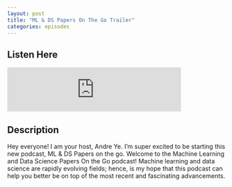 ```yaml
---
layout: post
title: "ML & DS Papers On The Go Trailer"
categories: episodes
---
```


## Listen Here
<html>
  <iframe src="https://anchor.fm/andre-ye/embed/episodes/Trailer--Welcome-to-the-ML--DS-Papers-On-The-Go-Podcast-eq3ku7/a-a4iv72p" height="102px" width="400px" frameborder="0" scrolling="no"></iframe>
</html>

## Description
Hey everyone! I am your host, Andre Ye. I’m super excited to be starting this new podcast, ML & DS Papers on the go.
Welcome to the Machine Learning and Data Science Papers On the Go podcast! Machine learning and data science are rapidly evolving fields; hence, is my hope that this podcast can help you better be on top of the most recent and fascinating advancements.
